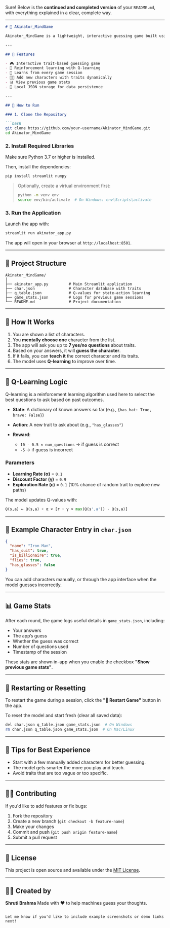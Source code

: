 Sure! Below is the **continued and completed version** of your `README.md`, with everything explained in a clear, complete way.

---

````markdown
# 🧠 Akinator_MindGame

Akinator_MindGame is a lightweight, interactive guessing game built using **Streamlit** and **Q-learning**. You mentally choose a character from a list, answer yes/no trait-based questions, and the app tries to guess your character based on what it has learned. If it fails, you can teach it!

---

## 📌 Features

- 🎮 Interactive trait-based guessing game  
- 🧠 Reinforcement learning with Q-learning  
- 🔄 Learns from every game session  
- 🧑‍🏫 Add new characters with traits dynamically  
- 📊 View previous game stats  
- 💾 Local JSON storage for data persistence  

---

## 🚀 How to Run

### 1. Clone the Repository

```bash
git clone https://github.com/your-username/Akinator_MindGame.git
cd Akinator_MindGame
````

### 2. Install Required Libraries

Make sure Python 3.7 or higher is installed.

Then, install the dependencies:

```bash
pip install streamlit numpy
```

> Optionally, create a virtual environment first:
>
> ```bash
> python -m venv env
> source env/bin/activate  # On Windows: env\Scripts\activate
> ```

### 3. Run the Application

Launch the app with:

```bash
streamlit run akinator_app.py
```

The app will open in your browser at `http://localhost:8501`.

---

## 📁 Project Structure

```
Akinator_MindGame/
│
├── akinator_app.py         # Main Streamlit application
├── char.json               # Character database with traits
├── q_table.json            # Q-values for state-action learning
├── game_stats.json         # Logs for previous game sessions
└── README.md               # Project documentation
```

---

## 🧠 How It Works

1. You are shown a list of characters.
2. You **mentally choose one** character from the list.
3. The app will ask you up to **7 yes/no questions** about traits.
4. Based on your answers, it will **guess the character**.
5. If it fails, you can **teach it** the correct character and its traits.
6. The model uses **Q-learning** to improve over time.

---

## 🧪 Q-Learning Logic

Q-learning is a reinforcement learning algorithm used here to select the best questions to ask based on past outcomes.

* **State**: A dictionary of known answers so far (e.g., `{has_hat: True, brave: False}`)
* **Action**: A new trait to ask about (e.g., `"has_glasses"`)
* **Reward**:

  * `10 - 0.5 × num_questions` → if guess is correct
  * `-5` → if guess is incorrect

### Parameters

* **Learning Rate (α)** = `0.1`
* **Discount Factor (γ)** = `0.9`
* **Exploration Rate (ε)** = `0.1` (10% chance of random trait to explore new paths)

The model updates Q-values with:

```python
Q(s,a) ← Q(s,a) + α × [r + γ × max(Q(s',a')) - Q(s,a)]
```

---

## 🧬 Example Character Entry in `char.json`

```json
{
  "name": "Iron Man",
  "has_suit": true,
  "is_billionaire": true,
  "flies": true,
  "has_glasses": false
}
```

You can add characters manually, or through the app interface when the model guesses incorrectly.

---

## 📊 Game Stats

After each round, the game logs useful details in `game_stats.json`, including:

* Your answers
* The app’s guess
* Whether the guess was correct
* Number of questions used
* Timestamp of the session

These stats are shown in-app when you enable the checkbox **"Show previous game stats"**.

---

## 🔁 Restarting or Resetting

To restart the game during a session, click the **"🔄 Restart Game"** button in the app.

To reset the model and start fresh (clear all saved data):

```bash
del char.json q_table.json game_stats.json  # On Windows
rm char.json q_table.json game_stats.json  # On Mac/Linux
```

---

## 🧰 Tips for Best Experience

* Start with a few manually added characters for better guessing.
* The model gets smarter the more you play and teach.
* Avoid traits that are too vague or too specific.

---

## 👩‍💻 Contributing

If you'd like to add features or fix bugs:

1. Fork the repository
2. Create a new branch (`git checkout -b feature-name`)
3. Make your changes
4. Commit and push (`git push origin feature-name`)
5. Submit a pull request

---

## 📄 License

This project is open source and available under the [MIT License](https://opensource.org/licenses/MIT).

---

## 🙋‍♀️ Created by

**Shruti Brahma**
Made with ❤️ to help machines guess your thoughts.

```

Let me know if you'd like to include example screenshots or demo links next!
```

